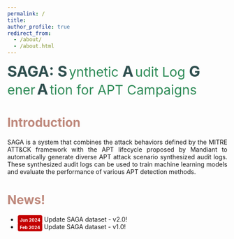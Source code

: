 ```yaml
---
permalink: /
title: 
author_profile: true
redirect_from: 
  - /about/
  - /about.html
---
```

<p>
  <strong style="color: #2F4F4F; font-weight: bold;font-size:34px">SAGA: </strong>
  <span style="color: #2F4F4F; font-weight: bold;font-size:34px">S</span>
  <span style="color: #2E8B57; font-size:30px"; margin-left: -4px;>ynthetic </span>
  <span style="color: #2F4F4F; font-weight: bold;font-size:34px">A</span>
  <span style="color: #2E8B57; font-size:30px"; margin-left: -4px;>udit Log </span> 
  <span style="color: #2F4F4F; font-weight: bold;font-size:34px">G</span>
  <span style="color: #2E8B57; font-size:30px"; margin-left: -4px;>ener</span>
  <span style="color: #2F4F4F; font-weight: bold;font-size:34px">A</span>
  <span style="color: #2E8B57; font-size:30px"; margin-left: -4px;>tion for APT Campaigns </span>
</p>



<h1 style= "color:#be887b"> Introduction </h1>
<p style="text-align: justify; white-space: normal;">SAGA is a system that combines the attack behaviors defined by the MITRE ATT&CK framework with the APT lifecycle proposed by Mandiant to automatically generate diverse APT attack scenario synthesized audit logs. These synthesized audit logs can be used to train machine learning models and evaluate the performance of various APT detection methods.</p>

<h1 style= "color:#be887b"> News! </h1>
<ul>
  <li> <span style="border-width: 3px ; width: 150px; height: 30px ; padding: 1px 5px 2px 5px; text-align: center; background-color:#C40000;border-radius: 4px;"><font style="font-weight:bold" color="white" size="1">Jun 2024</font></span> Update SAGA dataset - v2.0!</li>
  <li> <span style="border-width: 3px ; width: 150px; height: 30px ; padding: 1px 5px 2px 5px; text-align: center; background-color:#C40000;border-radius: 4px;"><font style="font-weight:bold" color="white" size="1">Feb 2024</font></span> Update SAGA dataset - v1.0!</li>  
</ul>
